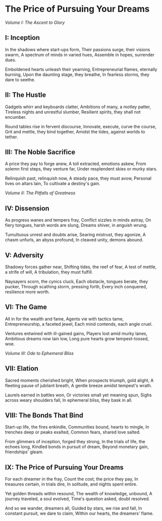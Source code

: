 # The Price of Pursuing Your Dreams

_Volume I: The Ascent to Glory_

## I: Inception

In the shadows where start-ups form,
Their passions surge, their visions swarm,
A spectrum of minds in varied hues,
Assemble in hopes, surrender dues.

Emboldened hearts unleash their yearning,
Entrepreneurial flames, eternally burning,
Upon the daunting stage, they breathe,
In fearless storms, they dare to seethe.

## II: The Hustle

Gadgets whirr and keyboards clatter,
Ambitions of many, a motley patter,
Tireless nights and unrestful slumber,
Resilient spirits, they shall not encumber.

Round tables rise in fervent discourse,
Innovate, execute, curve the course,
Grit and mettle, they bind together,
Amidst the tides, against worlds to tether.

## III: The Noble Sacrifice

A price they pay to forge anew,
A toll extracted, emotions askew,
From solemn first steps, they venture far,
Under resplendent skies or murky stars.

Relinquish past, relinquish now,
A steady pace, they must avow,
Personal lives on altars lain,
To cultivate a destiny's gain.

_Volume II: The Pitfalls of Greatness_

## IV: Dissension

As progress wanes and tempers fray,
Conflict sizzles in minds astray,
On fiery tongues, harsh words are slung,
Dreams shiver, in anguish wrung.

Tumultuous unrest and doubts arise,
Searing mistrust, they agonize,
A chasm unfurls, an abyss profound,
In cleaved unity, demons abound.

## V: Adversity

Shadowy forces gather near,
Shifting tides, the reef of fear,
A test of mettle, a strife of will,
A tribulation, they must fulfill.

Naysayers scorn, the cynics cluck,
Each obstacle, tongues berate, they pucker,
Through scathing storm, pressing forth,
Every inch conquered, resilience more worth.

## VI: The Game

All in for the wealth and fame,
Agents vie with tactics tame,
Entrepreneurship, a faceted jewel,
Each mind contends, each angle cruel.

Ventures entwined with ill-gained gains,
Players lost amid murky lanes,
Ambitious dreams now lain low,
Long pure hearts grow tempest-tossed, woe.

_Volume III: Ode to Ephemeral Bliss_

## VII: Elation

Sacred moments cherished bright,
When prospects triumph, gold alight,
A fleeting pause of jubilant breath,
A gentle breeze amidst tempest's wrath.

Laurels earned in battles won,
Or victories small yet meaning spun,
Sighs across weary shoulders fall,
In ephemeral bliss, they bask in all.

## VIII: The Bonds That Bind

Start-up life, the fires enkindle,
Communities bound, hearts to mingle,
In trenches deep or peaks exalted,
Common fears, shared love salted.

From glimmers of inception, forged they strong,
In the trials of life, the echoes long,
Kindled bonds in pursuit of dream,
Beyond monetary gain, friendships' gleam.

## IX: The Price of Pursuing Your Dreams

For each dreamer in the fray,
Count the cost; the price they pay,
In treasures certain, in trials dire,
In solitude, and nights spent entire.

Yet golden threads within resound,
The wealth of knowledge, unbound,
A journey traveled, a soul evolved,
Time's question asked, doubt resolved.

And so we wander, dreamers all,
Guided by stars, we rise and fall,
In constant pursuit, we dare to claim,
Within our hearts, the dreamers' flame.